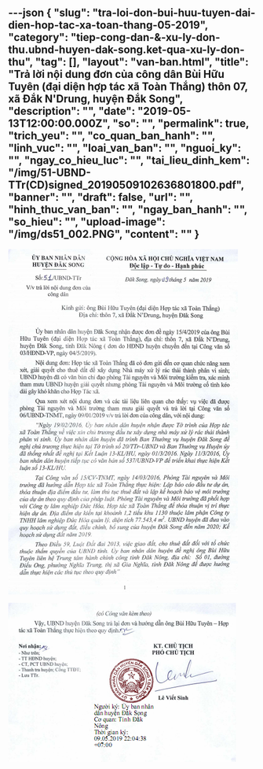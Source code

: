 ---json
{
    "slug": "tra-loi-don-bui-huu-tuyen-dai-dien-hop-tac-xa-toan-thang-05-2019",
    "category": "tiep-cong-dan-&-xu-ly-don-thu.ubnd-huyen-dak-song.ket-qua-xu-ly-don-thu",
    "tag": [],
    "layout": "van-ban.html",
    "title": "Trả lời nội dung đơn của công dân Bùi Hữu Tuyên (đại diện hợp tác xã Toàn Thắng) thôn 07, xã Đắk N'Drung, huyện Đắk Song",
    "description": "",
    "date": "2019-05-13T12:00:00.000Z",
    "so": "",
    "permalink": true,
    "trich_yeu": "",
    "co_quan_ban_hanh": "",
    "linh_vuc": "",
    "loai_van_ban": "",
    "nguoi_ky": "",
    "ngay_co_hieu_luc": "",
    "tai_lieu_dinh_kem": "/img/51-UBND-TTr(CD)signed_20190509102636801800.pdf",
    "banner": "",
    "draft": false,
    "url": "",
    "hinh_thuc_van_ban": "",
    "ngay_ban_hanh": "",
    "so_hieu": "",
    "upload-image": "/img/ds51_002.PNG",
    "__content__": ""
}
---
<p><img alt="" src="/img/ds51_001.PNG" /></p>

<p><img alt="" src="/img/ds51_002.PNG" /></p>
